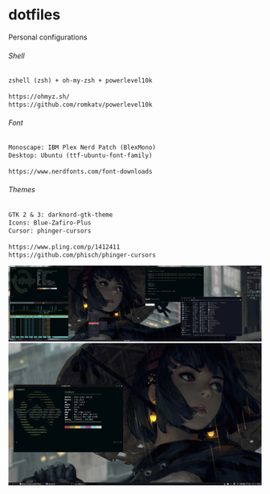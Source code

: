 # dotfiles
Personal configurations

###### Shell
```
zshell (zsh) + oh-my-zsh + powerlevel10k

https://ohmyz.sh/
https://github.com/romkatv/powerlevel10k
```

###### Font
```
Monoscape: IBM Plex Nerd Patch (BlexMono)
Desktop: Ubuntu (ttf-ubuntu-font-family)

https://www.nerdfonts.com/font-downloads
```

###### Themes
```
GTK 2 & 3: darknord-gtk-theme
Icons: Blue-Zafiro-Plus
Cursor: phinger-cursors

https://www.pling.com/p/1412411
https://github.com/phisch/phinger-cursors
```

![](/screenshots/fluxbox.png)
![](/screenshots/lxqt_openbox.png)
